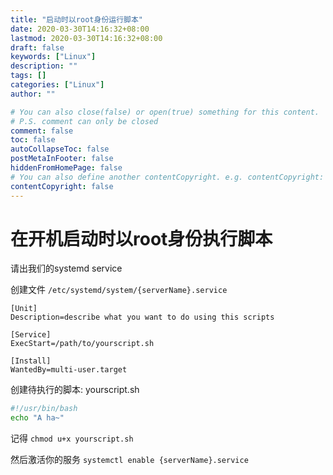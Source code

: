 ```yaml
---
title: "启动时以root身份运行脚本"
date: 2020-03-30T14:16:32+08:00
lastmod: 2020-03-30T14:16:32+08:00
draft: false
keywords: ["Linux"]
description: ""
tags: []
categories: ["Linux"]
author: ""

# You can also close(false) or open(true) something for this content.
# P.S. comment can only be closed
comment: false
toc: false
autoCollapseToc: false
postMetaInFooter: false
hiddenFromHomePage: false
# You can also define another contentCopyright. e.g. contentCopyright: "This is another copyright."
contentCopyright: false
---
```

<!--more-->
# 在开机启动时以root身份执行脚本

请出我们的systemd service

创建文件 `/etc/systemd/system/{serverName}.service`

```
[Unit]
Description=describe what you want to do using this scripts

[Service]
ExecStart=/path/to/yourscript.sh

[Install]
WantedBy=multi-user.target
```

创建待执行的脚本: yourscript.sh

```bash
#!/usr/bin/bash
echo "A ha~"
```
记得 `chmod u+x yourscript.sh`

然后激活你的服务
`systemctl enable {serverName}.service`